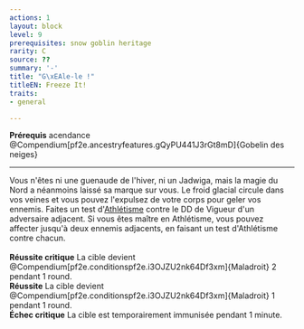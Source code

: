 ```yaml
---
actions: 1
layout: block
level: 9
prerequisites: snow goblin heritage
rarity: C
source: ??
summary: '-'
title: "G\xEAle-le !"
titleEN: Freeze It!
traits:
- general

---
```


<p><span id="ctl00_MainContent_DetailedOutput"><strong>Prérequis</strong> acendance @Compendium[pf2e.ancestryfeatures.gQyPU441J3rGt8mD]{Gobelin des neiges}<br></span></p>
<hr>
<p>Vous n'êtes ni une guenaude de l'hiver, ni un Jadwiga, mais la magie du Nord a néanmoins laissé sa marque sur vous. Le froid glacial circule dans vos veines et vous pouvez l'expulsez de votre corps pour geler vos ennemis. Faites un test d'<a href="https://2e.aonprd.com/Skills.aspx?ID=3">Athlétisme</a> contre le DD de Vigueur d'un adversaire adjacent. Si vous êtes maître en Athlétisme, vous pouvez affecter jusqu'à deux ennemis adjacents, en faisant un test d'Athlétisme contre chacun.<br><br><strong>Réussite critique</strong> La cible devient @Compendium[pf2e.conditionspf2e.i3OJZU2nk64Df3xm]{Maladroit} 2 pendant 1 round.<br><strong>Réussite</strong> La cible devient @Compendium[pf2e.conditionspf2e.i3OJZU2nk64Df3xm]{Maladroit} 1 pendant 1 round.<br><strong>Échec critique</strong> La cible est temporairement immunisée pendant 1 minute.&nbsp;</p>